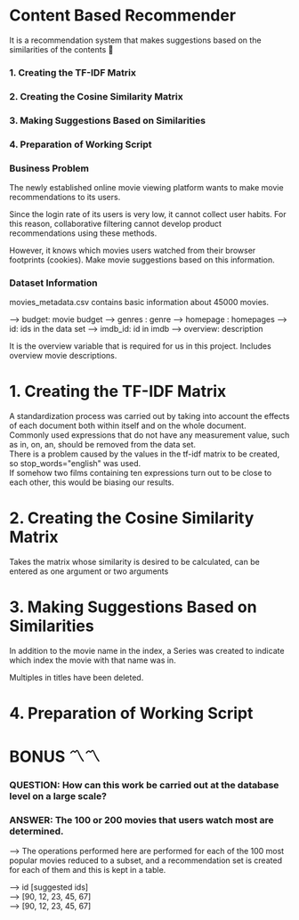 # Content Based Recommender
It is a recommendation system that makes suggestions based on the similarities of the contents 📰

### 1. Creating the TF-IDF Matrix
### 2. Creating the Cosine Similarity Matrix
### 3. Making Suggestions Based on Similarities
### 4. Preparation of Working Script



### Business Problem

The newly established online movie viewing platform wants to make movie recommendations to its users.

Since the login rate of its users is very low, it cannot collect user habits. For this reason, collaborative filtering
cannot develop product recommendations using these methods.

However, it knows which movies users watched from their browser footprints (cookies). Make movie suggestions based on this information.

### Dataset Information

movies_metadata.csv contains basic information about 45000 movies.

--> budget: movie budget
--> genres : genre
--> homepage : homepages
--> id: ids in the data set
--> imdb_id: id in imdb
--> overview: description

It is the overview variable that is required for us in this project.
Includes overview movie descriptions.


# 1. Creating the TF-IDF Matrix

A standardization process was carried out by taking into account the effects of each document both within itself and on the whole document. <br/>
Commonly used expressions that do not have any measurement value, such as in, on, an, should be removed from the data set. <br/>
There is a problem caused by the values in the tf-idf matrix to be created, so stop_words="english" was used. <br/>
If somehow two films containing ten expressions turn out to be close to each other, this would be biasing our results. <br/>



# 2. Creating the Cosine Similarity Matrix

Takes the matrix whose similarity is desired to be calculated, can be entered as one argument or two arguments


# 3. Making Suggestions Based on Similarities

In addition to the movie name in the index, a Series was created to indicate which index the movie with that name was in.

Multiples in titles have been deleted.


# 4. Preparation of Working Script


 # BONUS 〽〽

### QUESTION: How can this work be carried out at the database level on a large scale?
### ANSWER: The 100 or 200 movies that users watch most are determined.
--> The operations performed here are performed for each of the 100 most popular movies reduced to a subset, and a recommendation set is created for each of them and this is kept in a table.

--> id [suggested ids] <br/>
--> [90, 12, 23, 45, 67] <br/>
--> [90, 12, 23, 45, 67] <br/>





